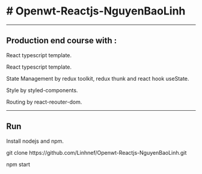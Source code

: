 <h1># Openwt-Reactjs-NguyenBaoLinh</h1>
<hr />
<h2>Production end course with : </h2>
<p> React typescript template.</p>
<p> React typescript template.</p>
<p> State Management by redux toolkit, redux thunk and react hook useState.</p>
<p> Style by styled-components.</p>
<p> Routing by react-reouter-dom.</p>
<hr />
<h2>Run </h2>
<p> Install nodejs and npm.</p>
<p> git clone https://github.com/Linhnef/Openwt-Reactjs-NguyenBaoLinh.git</p>
<p> npm start</p>
